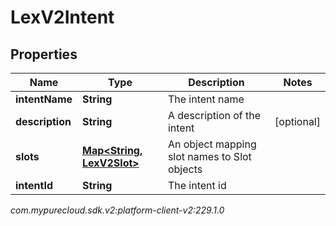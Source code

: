 # LexV2Intent


## Properties

| Name | Type | Description | Notes |
| ------------ | ------------- | ------------- | ------------- |
| **intentName** | **String** | The intent name |  |
| **description** | **String** | A description of the intent |  [optional] |
| **slots** | [**Map&lt;String, LexV2Slot&gt;**](LexV2Slot) | An object mapping slot names to Slot objects |  |
| **intentId** | **String** | The intent id |  |




_com.mypurecloud.sdk.v2:platform-client-v2:229.1.0_

